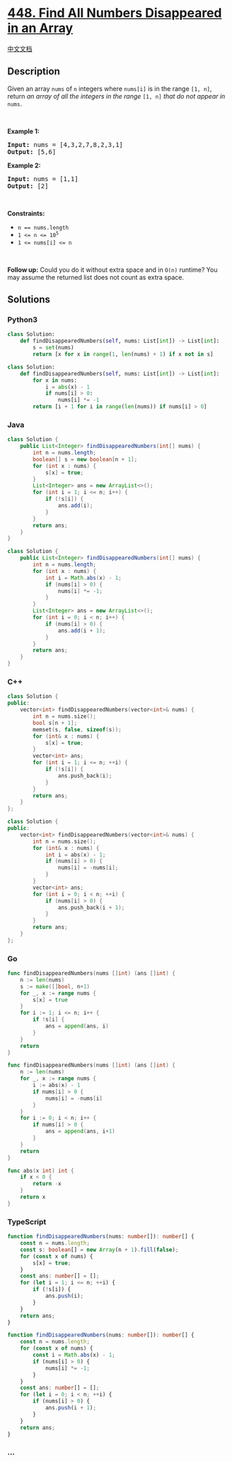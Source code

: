 # [448. Find All Numbers Disappeared in an Array](https://leetcode.com/problems/find-all-numbers-disappeared-in-an-array)

[中文文档](/solution/0400-0499/0448.Find%20All%20Numbers%20Disappeared%20in%20an%20Array/README.md)

## Description

<p>Given an array <code>nums</code> of <code>n</code> integers where <code>nums[i]</code> is in the range <code>[1, n]</code>, return <em>an array of all the integers in the range</em> <code>[1, n]</code> <em>that do not appear in</em> <code>nums</code>.</p>

<p>&nbsp;</p>
<p><strong class="example">Example 1:</strong></p>
<pre><strong>Input:</strong> nums = [4,3,2,7,8,2,3,1]
<strong>Output:</strong> [5,6]
</pre><p><strong class="example">Example 2:</strong></p>
<pre><strong>Input:</strong> nums = [1,1]
<strong>Output:</strong> [2]
</pre>
<p>&nbsp;</p>
<p><strong>Constraints:</strong></p>

<ul>
	<li><code>n == nums.length</code></li>
	<li><code>1 &lt;= n &lt;= 10<sup>5</sup></code></li>
	<li><code>1 &lt;= nums[i] &lt;= n</code></li>
</ul>

<p>&nbsp;</p>
<p><strong>Follow up:</strong> Could you do it without extra space and in <code>O(n)</code> runtime? You may assume the returned list does not count as extra space.</p>

## Solutions

<!-- tabs:start -->

### **Python3**

```python
class Solution:
    def findDisappearedNumbers(self, nums: List[int]) -> List[int]:
        s = set(nums)
        return [x for x in range(1, len(nums) + 1) if x not in s]
```

```python
class Solution:
    def findDisappearedNumbers(self, nums: List[int]) -> List[int]:
        for x in nums:
            i = abs(x) - 1
            if nums[i] > 0:
                nums[i] *= -1
        return [i + 1 for i in range(len(nums)) if nums[i] > 0]
```

### **Java**

```java
class Solution {
    public List<Integer> findDisappearedNumbers(int[] nums) {
        int n = nums.length;
        boolean[] s = new boolean[n + 1];
        for (int x : nums) {
            s[x] = true;
        }
        List<Integer> ans = new ArrayList<>();
        for (int i = 1; i <= n; i++) {
            if (!s[i]) {
                ans.add(i);
            }
        }
        return ans;
    }
}
```

```java
class Solution {
    public List<Integer> findDisappearedNumbers(int[] nums) {
        int n = nums.length;
        for (int x : nums) {
            int i = Math.abs(x) - 1;
            if (nums[i] > 0) {
                nums[i] *= -1;
            }
        }
        List<Integer> ans = new ArrayList<>();
        for (int i = 0; i < n; i++) {
            if (nums[i] > 0) {
                ans.add(i + 1);
            }
        }
        return ans;
    }
}
```

### **C++**

```cpp
class Solution {
public:
    vector<int> findDisappearedNumbers(vector<int>& nums) {
        int n = nums.size();
        bool s[n + 1];
        memset(s, false, sizeof(s));
        for (int& x : nums) {
            s[x] = true;
        }
        vector<int> ans;
        for (int i = 1; i <= n; ++i) {
            if (!s[i]) {
                ans.push_back(i);
            }
        }
        return ans;
    }
};
```

```cpp
class Solution {
public:
    vector<int> findDisappearedNumbers(vector<int>& nums) {
        int n = nums.size();
        for (int& x : nums) {
            int i = abs(x) - 1;
            if (nums[i] > 0) {
                nums[i] = -nums[i];
            }
        }
        vector<int> ans;
        for (int i = 0; i < n; ++i) {
            if (nums[i] > 0) {
                ans.push_back(i + 1);
            }
        }
        return ans;
    }
};
```

### **Go**

```go
func findDisappearedNumbers(nums []int) (ans []int) {
	n := len(nums)
	s := make([]bool, n+1)
	for _, x := range nums {
		s[x] = true
	}
	for i := 1; i <= n; i++ {
		if !s[i] {
			ans = append(ans, i)
		}
	}
	return
}
```

```go
func findDisappearedNumbers(nums []int) (ans []int) {
	n := len(nums)
	for _, x := range nums {
		i := abs(x) - 1
		if nums[i] > 0 {
			nums[i] = -nums[i]
		}
	}
	for i := 0; i < n; i++ {
		if nums[i] > 0 {
			ans = append(ans, i+1)
		}
	}
	return
}

func abs(x int) int {
	if x < 0 {
		return -x
	}
	return x
}
```

### **TypeScript**

```ts
function findDisappearedNumbers(nums: number[]): number[] {
    const n = nums.length;
    const s: boolean[] = new Array(n + 1).fill(false);
    for (const x of nums) {
        s[x] = true;
    }
    const ans: number[] = [];
    for (let i = 1; i <= n; ++i) {
        if (!s[i]) {
            ans.push(i);
        }
    }
    return ans;
}
```

```ts
function findDisappearedNumbers(nums: number[]): number[] {
    const n = nums.length;
    for (const x of nums) {
        const i = Math.abs(x) - 1;
        if (nums[i] > 0) {
            nums[i] *= -1;
        }
    }
    const ans: number[] = [];
    for (let i = 0; i < n; ++i) {
        if (nums[i] > 0) {
            ans.push(i + 1);
        }
    }
    return ans;
}
```

### **...**

```

```

<!-- tabs:end -->
